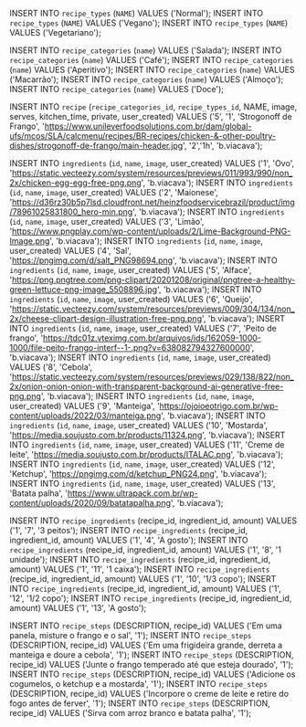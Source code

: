 INSERT INTO `recipe_types` (`NAME`) VALUES ('Normal'); 
INSERT INTO `recipe_types` (`NAME`) VALUES ('Vegano'); 
INSERT INTO `recipe_types` (`NAME`) VALUES ('Vegetariano'); 

INSERT INTO `recipe_categories` (`name`) VALUES ('Salada'); 
INSERT INTO `recipe_categories` (`name`) VALUES ('Café'); 
INSERT INTO `recipe_categories` (`name`) VALUES ('Aperitivo'); 
INSERT INTO `recipe_categories` (`name`) VALUES ('Macarrão'); 
INSERT INTO `recipe_categories` (`name`) VALUES ('Almoço'); 
INSERT INTO `recipe_categories` (`name`) VALUES ('Doce'); 

INSERT INTO `recipe` (`recipe_categories_id`, `recipe_types_id`, NAME, image, serves, kitchen_time, private, user_created) VALUES ('5', '1', 'Strogonoff de Frango', 'https://www.unileverfoodsolutions.com.br/dam/global-ufs/mcos/SLA/calcmenu/recipes/BR-recipes/chicken-&-other-poultry-dishes/strogonoff-de-frango/main-header.jpg', '2','1h', 'b.viacava'); 

INSERT INTO `ingredients` (`id`, `name`, `image`, user_created) VALUES ('1', 'Ovo', 'https://static.vecteezy.com/system/resources/previews/011/993/990/non_2x/chicken-egg-egg-free-png.png', 'b.viacava'); 
INSERT INTO `ingredients` (`id`, `name`, `image`, user_created) VALUES ('2', 'Maionese', 'https://d36rz30b5p7lsd.cloudfront.net/heinzfoodservicebrazil/product/img/78961025831800_hero-min.png', 'b.viacava'); 
INSERT INTO `ingredients` (`id`, `name`, `image`, user_created) VALUES ('3', 'Limão', 'https://www.pngplay.com/wp-content/uploads/2/Lime-Background-PNG-Image.png', 'b.viacava'); 
INSERT INTO `ingredients` (`id`, `name`, `image`, user_created) VALUES ('4', 'Sal', 'https://pngimg.com/d/salt_PNG98694.png', 'b.viacava'); 
INSERT INTO `ingredients` (`id`, `name`, `image`, user_created) VALUES ('5', 'Alface', 'https://png.pngtree.com/png-clipart/20201208/original/pngtree-a-healthy-green-lettuce-png-image_5508896.jpg', 'b.viacava'); 
INSERT INTO `ingredients` (`id`, `name`, `image`, user_created) VALUES ('6', 'Queijo', 'https://static.vecteezy.com/system/resources/previews/009/304/134/non_2x/cheese-clipart-design-illustration-free-png.png', 'b.viacava'); 
INSERT INTO `ingredients` (`id`, `name`, `image`, user_created) VALUES ('7', 'Peito de frango', 'https://tdc01z.vteximg.com.br/arquivos/ids/162059-1000-1000/file-peito-frango-interf--1-.png?v=638082794327600000', 'b.viacava'); 
INSERT INTO `ingredients` (`id`, `name`, `image`, user_created) VALUES ('8', 'Cebola', 'https://static.vecteezy.com/system/resources/previews/029/138/822/non_2x/onion-onion-onion-with-transparent-background-ai-generative-free-png.png', 'b.viacava'); 
INSERT INTO `ingredients` (`id`, `name`, `image`, user_created) VALUES ('9', 'Manteiga', 'https://ojoioeotrigo.com.br/wp-content/uploads/2022/03/manteiga.png', 'b.viacava'); 
INSERT INTO `ingredients` (`id`, `name`, `image`, user_created) VALUES ('10', 'Mostarda', 'https://media.soujusto.com.br/products/11324.png', 'b.viacava'); 
INSERT INTO `ingredients` (`id`, `name`, `image`, user_created) VALUES ('11', 'Creme de leite', 'https://media.soujusto.com.br/products/ITALAC.png', 'b.viacava'); 
INSERT INTO `ingredients` (`id`, `name`, `image`, user_created) VALUES ('12', 'Ketchup', 'https://pngimg.com/d/ketchup_PNG24.png', 'b.viacava'); 
INSERT INTO `ingredients` (`id`, `name`, `image`, user_created) VALUES ('13', 'Batata palha', 'https://www.ultrapack.com.br/wp-content/uploads/2020/09/batatapalha.png', 'b.viacava'); 

INSERT INTO `recipe_ingredients` (recipe_id, ingredient_id, amount) VALUES ('1', '7', '3 peitos'); 
INSERT INTO `recipe_ingredients` (recipe_id, ingredient_id, amount) VALUES ('1', '4', 'A gosto'); 
INSERT INTO `recipe_ingredients` (recipe_id, ingredient_id, amount) VALUES ('1', '8', '1 unidade'); 
INSERT INTO `recipe_ingredients` (recipe_id, ingredient_id, amount) VALUES ('1', '11', '1 caixa'); 
INSERT INTO `recipe_ingredients` (recipe_id, ingredient_id, amount) VALUES ('1', '10', '1/3 copo'); 
INSERT INTO `recipe_ingredients` (recipe_id, ingredient_id, amount) VALUES ('1', '12', '1/2 copo'); 
INSERT INTO `recipe_ingredients` (recipe_id, ingredient_id, amount) VALUES ('1', '13', 'A gosto'); 

INSERT INTO `recipe_steps` (DESCRIPTION, recipe_id) VALUES ('Em uma panela, misture o frango e o sal', '1');
INSERT INTO `recipe_steps` (DESCRIPTION, recipe_id) VALUES ('Em uma frigideira grande, derreta a manteiga e doure a cebola', '1');
INSERT INTO `recipe_steps` (DESCRIPTION, recipe_id) VALUES ('Junte o frango temperado até que esteja dourado', '1');
INSERT INTO `recipe_steps` (DESCRIPTION, recipe_id) VALUES ('Adicione os cogumelos, o ketchup e a mostarda', '1');
INSERT INTO `recipe_steps` (DESCRIPTION, recipe_id) VALUES ('Incorpore o creme de leite e retire do fogo antes de ferver', '1');
INSERT INTO `recipe_steps` (DESCRIPTION, recipe_id) VALUES ('Sirva com arroz branco e batata palha', '1');